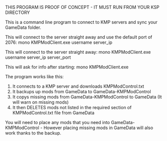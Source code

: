 THIS PROGRAM IS PROOF OF CONCEPT - IT MUST RUN FROM YOUR KSP DIRECTORY

This is a command line program to connect to KMP servers and sync your GameData folder.

This will connect to the server straight away and use the default port of 2076:
mono KMPModClient.exe username server_ip

This will connect to the server straight away:
mono KMPModClient.exe username server_ip server_port

This will ask for info after starting:
mono KMPModClient.exe

The program works like this:
1. It connects to a KMP server and downloads KMPModControl.txt
2. It backups up mods from GameData to GameData-KMPModControl
3. It copys missing mods from GameData-KMPModControl to GameData (It will warn on missing mods)
4. It then DELETES mods not listed in the required section of KMPModControl.txt file from GameData

You will need to place any mods that you need into GameData-KMPModControl - However placing missing mods in GameData will also work thanks to the backup.
